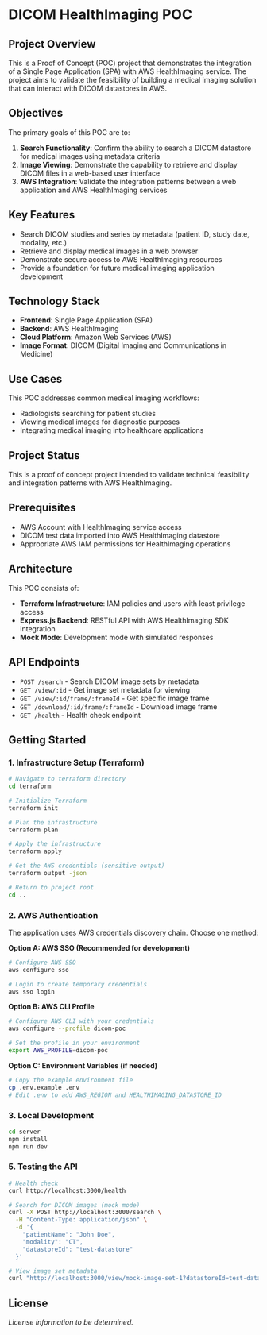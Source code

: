 # DICOM HealthImaging POC

## Project Overview

This is a Proof of Concept (POC) project that demonstrates the integration of a Single Page Application (SPA) with AWS HealthImaging service. The project aims to validate the feasibility of building a medical imaging solution that can interact with DICOM datastores in AWS.

## Objectives

The primary goals of this POC are to:

1. **Search Functionality**: Confirm the ability to search a DICOM datastore for medical images using metadata criteria
2. **Image Viewing**: Demonstrate the capability to retrieve and display DICOM files in a web-based user interface
3. **AWS Integration**: Validate the integration patterns between a web application and AWS HealthImaging services

## Key Features

- Search DICOM studies and series by metadata (patient ID, study date, modality, etc.)
- Retrieve and display medical images in a web browser
- Demonstrate secure access to AWS HealthImaging resources
- Provide a foundation for future medical imaging application development

## Technology Stack

- **Frontend**: Single Page Application (SPA)
- **Backend**: AWS HealthImaging
- **Cloud Platform**: Amazon Web Services (AWS)
- **Image Format**: DICOM (Digital Imaging and Communications in Medicine)

## Use Cases

This POC addresses common medical imaging workflows:
- Radiologists searching for patient studies
- Viewing medical images for diagnostic purposes
- Integrating medical imaging into healthcare applications

## Project Status

This is a proof of concept project intended to validate technical feasibility and integration patterns with AWS HealthImaging.

## Prerequisites

- AWS Account with HealthImaging service access
- DICOM test data imported into AWS HealthImaging datastore
- Appropriate AWS IAM permissions for HealthImaging operations

## Architecture

This POC consists of:

- **Terraform Infrastructure**: IAM policies and users with least privilege access
- **Express.js Backend**: RESTful API with AWS HealthImaging SDK integration
- **Mock Mode**: Development mode with simulated responses

## API Endpoints

- `POST /search` - Search DICOM image sets by metadata
- `GET /view/:id` - Get image set metadata for viewing
- `GET /view/:id/frame/:frameId` - Get specific image frame
- `GET /download/:id/frame/:frameId` - Download image frame
- `GET /health` - Health check endpoint

## Getting Started

### 1. Infrastructure Setup (Terraform)

```bash
# Navigate to terraform directory
cd terraform

# Initialize Terraform
terraform init

# Plan the infrastructure
terraform plan

# Apply the infrastructure
terraform apply

# Get the AWS credentials (sensitive output)
terraform output -json

# Return to project root
cd ..
```

### 2. AWS Authentication

The application uses AWS credentials discovery chain. Choose one method:

**Option A: AWS SSO (Recommended for development)**
```bash
# Configure AWS SSO
aws configure sso

# Login to create temporary credentials
aws sso login
```

**Option B: AWS CLI Profile**
```bash
# Configure AWS CLI with your credentials
aws configure --profile dicom-poc

# Set the profile in your environment
export AWS_PROFILE=dicom-poc
```

**Option C: Environment Variables (if needed)**
```bash
# Copy the example environment file
cp .env.example .env
# Edit .env to add AWS_REGION and HEALTHIMAGING_DATASTORE_ID
```

### 3. Local Development

```bash
cd server
npm install
npm run dev
```

### 5. Testing the API

```bash
# Health check
curl http://localhost:3000/health

# Search for DICOM images (mock mode)
curl -X POST http://localhost:3000/search \
  -H "Content-Type: application/json" \
  -d '{
    "patientName": "John Doe",
    "modality": "CT",
    "datastoreId": "test-datastore"
  }'

# View image set metadata
curl "http://localhost:3000/view/mock-image-set-1?datastoreId=test-datastore"
```

## License

_License information to be determined._
